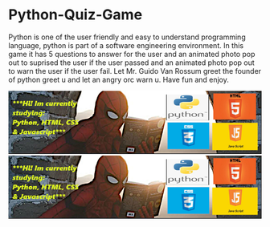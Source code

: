 # Python-Quiz-Game

Python is one of the user friendly and easy to understand programming language, python is part of a software engineering environment.
In this game it has 5 questions to answer for the user and an animated photo pop out to suprised the user if the user passed and an animated photo pop out to warn 
the user if the user fail. Let Mr. Guido Van Rossum greet the founder of python greet u and let an angry orc warn u. Have fun and enjoy. 

![](https://github.com/m8ksGH/m8ksGH/blob/main/s1.png)  ![](https://github.com/m8ksGH/m8ksGH/blob/main/s1.png)
